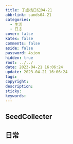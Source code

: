 ```yaml
---
title: 子虚栈日记04-21
abbrlink: sands04-21
categories:
  - 生活
  - 日志
cover: false
katex: false
comments: false
aside: false
password: 4sion
hidden: true
root: ../../
date: 2023-04-21 16:06:24
update: 2023-04-21 16:06:24
tags:
copyright:
description:
sticky:
keywords:
---
```


## SeedCollecter


## 日常
